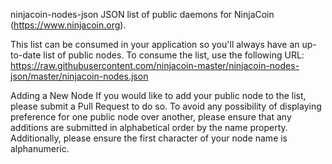 ninjacoin-nodes-json
JSON list of public daemons for NinjaCoin (https://www.ninjacoin.org).

This list can be consumed in your application so you'll always have an up-to-date list of public nodes. To consume the list, use the following URL: https://raw.githubusercontent.com/ninjacoin-master/ninjacoin-nodes-json/master/ninjacoin-nodes.json

Adding a New Node
If you would like to add your public node to the list, please submit a Pull Request to do so. To avoid any possibility of displaying preference for one public node over another, please ensure that any additions are submitted in alphabetical order by the name property. Additionally, please ensure the first character of your node name is alphanumeric.
